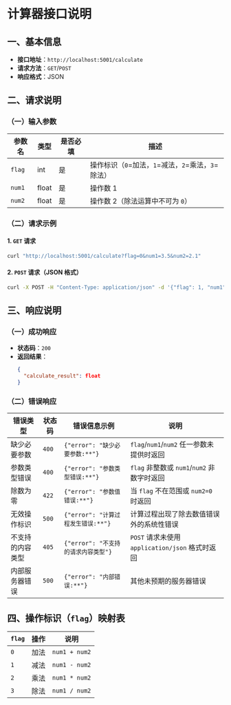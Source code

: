 
# 计算器接口说明

## 一、基本信息
- **接口地址**：`http://localhost:5001/calculate`  
- **请求方法**：`GET`/`POST`  
- **响应格式**：JSON  

## 二、请求说明
### （一）输入参数
| 参数名 | 类型   | 是否必填 | 描述                                |
|--------|--------|----------|-----------------------------------|
| `flag` | int    | 是       | 操作标识（`0`=加法，`1`=减法，`2`=乘法，`3`=除法） |
| `num1` | float  | 是       | 操作数 1                             |
| `num2` | float  | 是       | 操作数 2（除法运算中不可为 `0`）               |

### （二）请求示例
#### 1. `GET` 请求  
```bash
curl "http://localhost:5001/calculate?flag=0&num1=3.5&num2=2.1"
```

#### 2. `POST` 请求（JSON 格式）  
```bash
curl -X POST -H "Content-Type: application/json" -d '{"flag": 1, "num1": 5, "num2": 1.5}' http://localhost:5001/calculate
```

## 三、响应说明
### （一）成功响应  
- **状态码**：`200`  
- **返回结果**：  
  ```json
  {
    "calculate_result": float  
  }
  ```

### （二）错误响应  
| 错误类型               | 状态码   | 错误信息示例                     | 说明                                    |
|------------------------|-------|----------------------------|---------------------------------------|
| 缺少必要参数           | `400` | `{"error": "缺少必要参数:**"}`   | `flag`/`num1`/`num2` 任一参数未提供时返回       |
| 参数类型错误           | `400` | `{"error": "参数类型错误:**"}`   | `flag` 非整数或 `num1`/`num2` 非数字时返回      |
| 除数为零               | `422` | `{"error": "参数值错误:**"}`    | 当 `flag` 不在范围或 `num2=0` 时返回           |
| 无效操作标识           | `500` | `{"error": "计算过程发生错误:**"}` | 计算过程出现了除去数值错误外的系统性错误                  |
| 不支持的内容类型       | `405` | `{"error": "不支持的请求内容类型"}`  | `POST` 请求未使用 `application/json` 格式时返回 |
| 内部服务器错误         | `500` | `{"error": "内部错误:**"}`     | 其他未预期的服务器错误                           |

## 四、操作标识（`flag`）映射表
| `flag` | 操作   | 说明         |
|--------|--------|--------------|
| `0`    | 加法   | `num1 + num2` |
| `1`    | 减法   | `num1 - num2` |
| `2`    | 乘法   | `num1 * num2` |
| `3`    | 除法   | `num1 / num2` |
